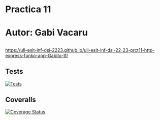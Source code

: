 # Practica 11
# Autor: Gabi Vacaru

##
https://ull-esit-inf-dsi-2223.github.io/ull-esit-inf-dsi-22-23-prct11-http-express-funko-app-Gabito-tf/

## Tests 
[![Tests](https://github.com/ULL-ESIT-INF-DSI-2223/ull-esit-inf-dsi-22-23-prct11-http-express-funko-app-Gabito-tf/actions/workflows/node.js.yml/badge.svg)](https://github.com/ULL-ESIT-INF-DSI-2223/ull-esit-inf-dsi-22-23-prct11-http-express-funko-app-Gabito-tf/actions/workflows/node.js.yml)

## Coveralls
[![Coverage Status](https://coveralls.io/repos/github/ULL-ESIT-INF-DSI-2223/ull-esit-inf-dsi-22-23-prct11-http-express-funko-app-Gabito-tf/badge.svg?branch=main)](https://coveralls.io/github/ULL-ESIT-INF-DSI-2223/ull-esit-inf-dsi-22-23-prct11-http-express-funko-app-Gabito-tf?branch=main)
